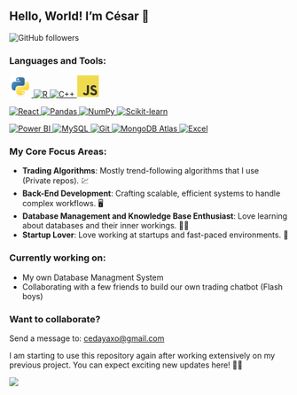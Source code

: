 ## Hello, World! I’m César 👋
![GitHub followers](https://img.shields.io/github/followers/CesarYamadax?style=social)

<h3 align="left">Languages and Tools:</h3>
<p align="left">
  
<a href="https://www.python.org" target="_blank" rel="noreferrer"> <img src="https://raw.githubusercontent.com/devicons/devicon/master/icons/python/python-original.svg" alt="python" width="40" height="40"/> </a>
<a href="https://www.r-project.org/" target="_blank" rel="noreferrer"> <img src="https://www.r-project.org/logo/Rlogo.png" alt="R" width="40" height="40"/> </a>
<a href="https://isocpp.org/" target="_blank" rel="noreferrer"> <img src="https://upload.wikimedia.org/wikipedia/commons/1/18/ISO_C%2B%2B_Logo.svg" alt="C++" width="40" height="40"/> </a>
<a href="https://developer.mozilla.org/en-US/docs/Web/JavaScript" target="_blank" rel="noreferrer"> <img src="https://raw.githubusercontent.com/devicons/devicon/master/icons/javascript/javascript-original.svg" alt="JavaScript" width="40" height="40"/> </a>

<a href="https://reactjs.org/" target="_blank" rel="noreferrer"> <img src="https://cdn.icon-icons.com/icons2/2415/PNG/512/react_original_logo_icon_146374.png" alt="React" width="40" height="40"/> </a>
<a href="https://pandas.pydata.org/" target="_blank" rel="noreferrer"> <img src="https://upload.wikimedia.org/wikipedia/commons/e/ed/Pandas_logo.svg" alt="Pandas" width="40" height="40"/> </a>
<a href="https://numpy.org/" target="_blank" rel="noreferrer"> <img src="https://upload.wikimedia.org/wikipedia/commons/3/31/NumPy_logo_2020.svg" alt="NumPy" width="40" height="40"/> </a>
<a href="https://scikit-learn.org/" target="_blank" rel="noreferrer"> <img src="https://upload.wikimedia.org/wikipedia/commons/0/05/Scikit_learn_logo_small.svg" alt="Scikit-learn" width="40" height="40"/> </a>

<a href="https://powerbi.microsoft.com/" target="_blank" rel="noreferrer"> <img src="https://upload.wikimedia.org/wikipedia/commons/c/cf/New_Power_BI_Logo.svg" alt="Power BI" width="40" height="40"/> </a>
<a href="https://www.mysql.com/" target="_blank" rel="noreferrer"> <img src="https://www.freepnglogos.com/uploads/logo-mysql-png/logo-mysql-mysql-logo-png-images-are-download-crazypng-21.png" alt="MySQL" width="40" height="40"/> </a>
<a href="https://git-scm.com/" target="_blank" rel="noreferrer"> <img src="https://upload.wikimedia.org/wikipedia/commons/e/e0/Git-logo.svg" alt="Git" width="40" height="40"/> </a>
<a href="https://www.mongodb.com/atlas" target="_blank" rel="noreferrer"> <img src="https://www.svgrepo.com/show/331488/mongodb.svg" alt="MongoDB Atlas" width="40" height="40"/> </a>
<a href="https://www.microsoft.com/en-us/microsoft-365/excel" target="_blank" rel="noreferrer"> <img src="https://upload.wikimedia.org/wikipedia/commons/8/86/Microsoft_Office_Excel_%282019%E2%80%93present%29.svg" alt="Excel" width="40" height="40"/> </a>

</p>

### My Core Focus Areas:
- **Trading Algorithms**: Mostly trend-following algorithms that I use (Private repos). 💹
- **Back-End Development**: Crafting scalable, efficient systems to handle complex workflows. 🖥️
- **Database Management and Knowledge Base Enthusiast**: Love learning about databases and their inner workings. 🧑‍💻
- **Startup Lover**: Love working at startups and fast-paced environments. 🚀

### Currently working on:
- My own Database Managment System 
- Collaborating with a few friends to build our own trading chatbot (Flash boys) 


### Want to collaborate?
Send a message to: [cedayaxo@gmail.com](mailto:cedayaxo@gmail.com)

I am starting to use this repository again after working extensively on my previous project. You can expect exciting new updates here! 🚧✨

<img height="360em" src="https://github-readme-stats-eight-theta.vercel.app/api/top-langs/?username=ATaveraMi&layout=compact&langs_count=8&theme=algolia"/>

<!--
**ATaveraMi/ATaveraMi** is a ✨ _special_ ✨ repository because its `README.md` (this file) appears on your GitHub profile.

Here are some ideas to get you started:

- 🔭 I’m currently working on ...
- 🌱 I’m currently learning ...
- 👯 I’m looking to collaborate on ...
- 🤔 I’m looking for help with ...
- 💬 Ask me about ...
- 📫 How to reach me: ...
- 😄 Pronouns: ...
- ⚡ Fun fact: ...
-->
